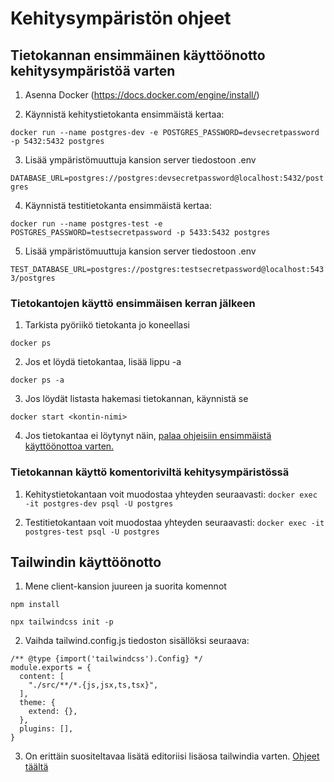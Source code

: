 # Kehitysympäristön ohjeet


## Tietokannan ensimmäinen käyttöönotto kehitysympäristöä varten

1. Asenna Docker (https://docs.docker.com/engine/install/)

2. Käynnistä kehitystietokanta ensimmäistä kertaa:

```docker run --name postgres-dev -e POSTGRES_PASSWORD=devsecretpassword -p 5432:5432 postgres```

3. Lisää ympäristömuuttuja kansion server tiedostoon .env

```DATABASE_URL=postgres://postgres:devsecretpassword@localhost:5432/postgres```

4. Käynnistä testitietokanta ensimmäistä kertaa:

```docker run --name postgres-test -e POSTGRES_PASSWORD=testsecretpassword -p 5433:5432 postgres```

5.  Lisää ympäristömuuttuja kansion server tiedostoon .env

```TEST_DATABASE_URL=postgres://postgres:testsecretpassword@localhost:5433/postgres```



### Tietokantojen käyttö ensimmäisen kerran jälkeen
1. Tarkista pyöriikö tietokanta jo koneellasi

```docker ps```

2. Jos et löydä tietokantaa, lisää lippu -a

```docker ps -a```

3. Jos löydät listasta hakemasi tietokannan, käynnistä se

```docker start <kontin-nimi>```

4. Jos tietokantaa ei löytynyt näin, [palaa ohjeisiin ensimmäistä käyttöönottoa varten.](#tietokannan-ensimmäinen-käyttöönotto-kehitysympäristöä-varten)



### Tietokannan käyttö komentoriviltä kehitysympäristössä

1. Kehitystietokantaan voit muodostaa yhteyden seuraavasti:
```docker exec -it postgres-dev psql -U postgres```

2. Testitietokantaan voit muodostaa yhteyden seuraavasti:
```docker exec -it postgres-test psql -U postgres```



## Tailwindin käyttöönotto

1. Mene client-kansion juureen ja suorita komennot

```npm install```

```npx tailwindcss init -p```

2. Vaihda tailwind.config.js tiedoston sisällöksi seuraava:
```
/** @type {import('tailwindcss').Config} */
module.exports = {
  content: [
    "./src/**/*.{js,jsx,ts,tsx}",
  ],
  theme: {
    extend: {},
  },
  plugins: [],
}
```
3. On erittäin suositeltavaa lisätä editoriisi lisäosa tailwindia varten.
[Ohjeet täältä](https://tailwindcss.com/docs/editor-setup)
